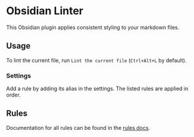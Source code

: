 # Obsidian Linter

This Obsidian plugin applies consistent styling to your markdown files.

## Usage

To lint the current file, run `Lint the current file` (`Ctrl+Alt+L` by default).

### Settings

Add a rule by adding its alias in the settings. The listed rules are applied in order.

## Rules

Documentation for all rules can be found in the [rules docs](docs/rules.md).